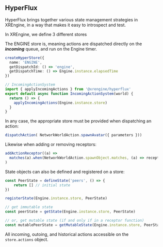 ## HyperFlux

HyperFlux brings together various state management strategies in XREngine, in a way that makes it easy to introspect and test. 

In XREngine, we define 3 different stores

The ENGINE store is, meaning actions are dispatched directly on the _**incoming**_ queue, and run on the Engine timer. 

```ts
createHyperStore({
  name: 'ENGINE',
  getDispatchId: () => 'engine',
  getDispatchTime: () => Engine.instance.elapsedTime
})
```

```ts
// IncomingActionSystem
import { applyIncomingActions } from '@xrengine/hyperflux'
export default async function IncomingActionSystem(world) {
  return () => {
    applyIncomingActions(Engine.instance.store)
  }
}

```


In any case, the appropriate store must be provided when dispatching an action:

```ts
dispatchAction( NetworkWorldAction.spawnAvatar({ parameters }))
  ```

Likewise when adding or removing receptors:
```ts
addActionReceptor((a) =>
  matches(a).when(NetworkWorldAction.spawnObject.matches, (a) => recepted.push(a))
)
```

State objects can also be defined and registered on a store:

```ts
const PeerState = defineState('peers', () => {
    return [] // initial state
})

registerState(Engine.instance.store, PeerState)

// get immutable state
const peerState = getState(Engine.instance.store, PeerState)

// or, get mutable state (if and only if in a receptor function)
const mutablePeerState = getMutableState(Engine.instance.store, PeerState)
```

All incoming, outoing, and historical actions accessible on the `store.actions` object. 

